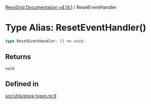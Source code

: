 [RevoGrid Documentation v4.14.1](README.md) / ResetEventHandler

# Type Alias: ResetEventHandler()

```ts
type ResetEventHandler: () => void;
```

## Returns

`void`

## Defined in

[src/utils/store.types.ts:9](https://github.com/revolist/revogrid/blob/925db466c3d20933669e374666cd0ddbe00cac19/src/utils/store.types.ts#L9)
